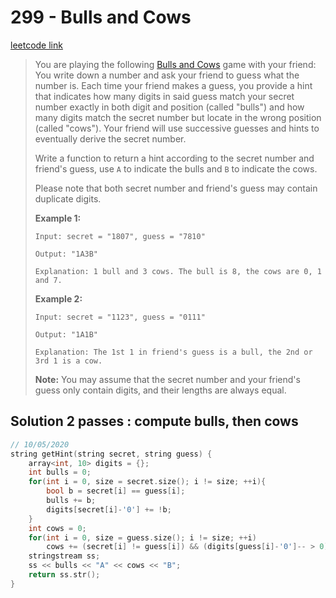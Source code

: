# 299 - Bulls and Cows

[leetcode link](https://leetcode.com/problems/bulls-and-cows/)

> You are playing the following [Bulls and Cows](https://en.wikipedia.org/wiki/Bulls_and_Cows) game with your friend: You write down a number and ask your friend to  guess what the number is. Each time your friend makes a guess, you  provide a hint that indicates how many digits in said guess match your  secret number exactly in both digit and position (called "bulls") and  how many digits match the secret number but locate in the wrong position (called "cows"). Your friend will use successive guesses and hints to  eventually derive the secret number.
>
> Write a function to return a hint according to the secret number and friend's guess, use `A` to indicate the bulls and `B` to indicate the cows. 
>
> Please note that both secret number and friend's guess may contain duplicate digits.
>
> **Example 1:**
>
> ```
> Input: secret = "1807", guess = "7810"
> 
> Output: "1A3B"
> 
> Explanation: 1 bull and 3 cows. The bull is 8, the cows are 0, 1 and 7.
> ```
>
> **Example 2:**
>
> ```
> Input: secret = "1123", guess = "0111"
> 
> Output: "1A1B"
> 
> Explanation: The 1st 1 in friend's guess is a bull, the 2nd or 3rd 1 is a cow.
> ```
>
> **Note:** You may assume that the secret number and your friend's guess only contain digits, and their lengths are always equal.

## Solution 2 passes : compute bulls, then cows

```cpp
// 10/05/2020
string getHint(string secret, string guess) {
    array<int, 10> digits = {};
    int bulls = 0;
    for(int i = 0, size = secret.size(); i != size; ++i){
        bool b = secret[i] == guess[i];
        bulls += b;
        digits[secret[i]-'0'] += !b;
    }
    int cows = 0;
    for(int i = 0, size = guess.size(); i != size; ++i)
        cows += (secret[i] != guess[i]) && (digits[guess[i]-'0']-- > 0);
    stringstream ss;
    ss << bulls << "A" << cows << "B";
    return ss.str();
}
```